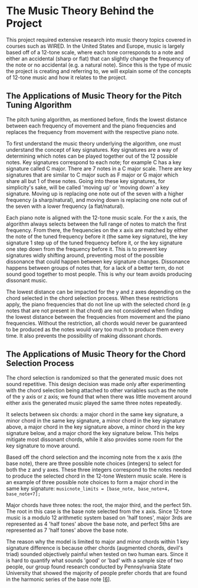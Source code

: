 # The Music Theory Behind the Project

This project required extensive research into music theory topics covered in courses such as WIRED. In the United States and Europe, music is largely based off of a 12-tone scale, where each tone corresponds to a note and either an accidental (sharp or flat) that can slightly change the frequency of the note or no accidental (e.g. a natural note). Since this is the type of music the project is creating and referring to, we will explain some of the concepts of 12-tone music and how it relates to the project.

## The Applications of Music Theory for the Pitch Tuning Algorithm 

The pitch tuning algorithm, as mentioned before, finds the lowest distance between each frequency of movement and the piano frequencies and replaces the frequency from movement with the respective piano note. 

To first understand the music theory underlying the algorithm, one must understand the concept of key signatures. Key signatures are a way of determining which notes can be played together out of the 12 possible notes. Key signatures correspond to each note; for example C has a key signature called C major. There are 7 notes in a C major scale. There are key signatures that are similar to C major such as F major or G major which share all but 1 of these notes. Going into these key signatures, for simplicity's sake, will be called 'moving up' or 'moving down' a key signature. Moving up is replacing one note out of the seven with a higher frequency (a sharp/natural), and moving down is replacing one note out of the seven with a lower frequency (a flat/natural).  

Each piano note is aligned with the 12-tone music scale. For the x axis, the algorithm always selects between the full range of notes to match the first frequency. From there, the frequencies on the x axis are matched by either the note of the tuned frequency before it (the same key signature), the key signature 1 step up of the tuned frequency before it, or the key signature one step down from the frequency before it. This is to prevent key signatures widly shifting around, preventing most of the possible dissonance that could happen between key signature changes. Dissonance happens between groups of notes that, for a lack of a better term, do not sound good together to most people. This is why our team avoids producing dissonant music.

The lowest distance can be impacted for the y and z axes depending on the chord selected in the chord selection process. When these restrictions apply, the piano frequencies that do not line up with the selected chord (e.g notes that are not present in that chord) are not considered when finding the lowest distance between the frequencies from movement and the piano frequencies. Without the restriction, all chords would never be guaranteed to be produced as the notes would vary too much to produce them every time. It also prevents the possibility of making dissonant chords. 


## The Applications of Music Theory for the Chord Selection Process

The chord selection is randomized so that the generated music does not sound repetitive. This design decision was made only after experimenting with the chord selection being attached to other variables such as the note of the y axis or z axis; we found that when there was little movement around either axis the generated music played the same three notes repeatedly. 

It selects between six chords: a major chord in the same key signature, a minor chord in the same key signature, a minor chord in the key signature above, a major chord in the key signature above, a minor chord in the key signature below, and a major chord the key signature below. This helps mitigate most dissonant chords, while it also provides some room for the key signature to move around.

Based off the chord selection and the incoming note from the x axis (the base note), there are three possible note choices (integers) to select for both the z and y axes. These three integers correspond to the notes needed to produce the selected chord in the 12-tone Western music scale. Here is an example of three possible note choices to form a major chord in the same key signature: `musicnote_limits = [base_note, base_note+4, base_note+7];`

Major chords have three notes: the root, the major third, and the perfect 5th. The root in this case is the base note selected from the x axis. Since 12-tone music is a modulo 12 arithmetic system based on 'half tones', major 3rds are represented as 4 'half tones' above the base note, and perfect 5ths are represented as 7 'half tones' above the base note.

The reason why the model is limited to major and minor chords within 1 key signature difference is because other chords (augmented chords, devil's triad) sounded objectively painful when tested on two human ears. Since it is hard to quantify what sounds 'good' or 'bad' with a sample size of two people, our group found research conducted by Pennsylvania State University that showed the majority of people prefer chords that are found in the harmonic series of the base note \[[6](https://sites.psu.edu/siowfa15/2015/09/16/what-makes-chords-sound-good/)\].
